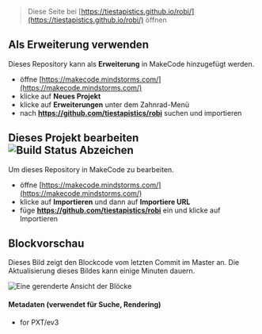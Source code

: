 
> Diese Seite bei [https://tiestapistics.github.io/robi/](https://tiestapistics.github.io/robi/) öffnen

## Als Erweiterung verwenden

Dieses Repository kann als **Erweiterung** in MakeCode hinzugefügt werden.

* öffne [https://makecode.mindstorms.com/](https://makecode.mindstorms.com/)
* klicke auf **Neues Projekt**
* klicke auf **Erweiterungen** unter dem Zahnrad-Menü
* nach **https://github.com/tiestapistics/robi** suchen und importieren

## Dieses Projekt bearbeiten ![Build Status Abzeichen](https://github.com/tiestapistics/robi/workflows/MakeCode/badge.svg)

Um dieses Repository in MakeCode zu bearbeiten.

* öffne [https://makecode.mindstorms.com/](https://makecode.mindstorms.com/)
* klicke auf **Importieren** und dann auf **Importiere URL**
* füge **https://github.com/tiestapistics/robi** ein und klicke auf Importieren

## Blockvorschau

Dieses Bild zeigt den Blockcode vom letzten Commit im Master an.
Die Aktualisierung dieses Bildes kann einige Minuten dauern.

![Eine gerenderte Ansicht der Blöcke](https://github.com/tiestapistics/robi/raw/master/.github/makecode/blocks.png)

#### Metadaten (verwendet für Suche, Rendering)

* for PXT/ev3
<script src="https://makecode.com/gh-pages-embed.js"></script><script>makeCodeRender("{{ site.makecode.home_url }}", "{{ site.github.owner_name }}/{{ site.github.repository_name }}");</script>
